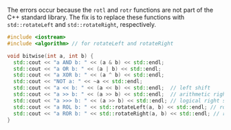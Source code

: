 The errors occur because the `rotl` and `rotr` functions are not part of the C++ standard library. The fix is to replace these functions with `std::rotateLeft` and `std::rotateRight`, respectively.

```cpp
#include <iostream>
#include <algorithm> // for rotateLeft and rotateRight

void bitwise(int a, int b) {
  std::cout << "a AND b: " << (a & b) << std::endl;
  std::cout << "a OR b: " << (a | b) << std::endl;
  std::cout << "a XOR b: " << (a ^ b) << std::endl;
  std::cout << "NOT a: " << ~a << std::endl;
  std::cout << "a << b: " << (a << b) << std::endl;  // left shift
  std::cout << "a >> b: " << (a >> b) << std::endl;  // arithmetic right shift
  std::cout << "a >>> b: " << (a >> b) << std::endl; // logical right shift
  std::cout << "a ROL b: " << std::rotateLeft(a, b) << std::endl; // rotate left
  std::cout << "a ROR b: " << std::rotateRight(a, b) << std::endl; // rotate right
}
```
